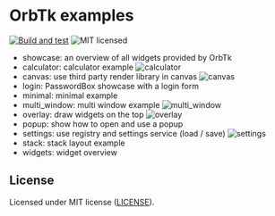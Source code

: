# OrbTk examples

[![Build and test](https://github.com/redox-os/orbtk/workflows/CI/badge.svg)](https://github.com/redox-os/orbtk/actions)
![MIT licensed](https://img.shields.io/badge/license-MIT-blue.svg)

* showcase: an overview of all widgets provided by OrbTk
* calculator: calculator example
  ![calculator](https://gitlab.redox-os.org/kivimango/assets/-/raw/orbtk_examples/screenshots/Calculator.png)
* canvas: use third party render library in canvas
  ![canvas](https://gitlab.redox-os.org/kivimango/assets/-/raw/orbtk_examples/screenshots/orbtk_examples/canvas_example.jpg)
* login: PasswordBox showcase with a login form
* minimal: minimal example
* multi_window: multi window example
  ![multi_window](https://gitlab.redox-os.org/kivimango/assets/-/raw/orbtk_examples/screenshots/orbtk_examples/multi_window.jpg)
* overlay: draw widgets on the top
  ![overlay](https://gitlab.redox-os.org/kivimango/assets/-/raw/orbtk_examples/screenshots/orbtk_examples/overlay_example.jpg)
* popup: show how to open and use a popup
* settings: use registry and settings service (load / save)
  ![settings](https://gitlab.redox-os.org/kivimango/assets/-/raw/orbtk_examples/screenshots/orbtk_examples/settings_example.jpg)
* stack: stack layout example
* widgets: widget overview

## License

Licensed under MIT license ([LICENSE](../LICENSE)).
